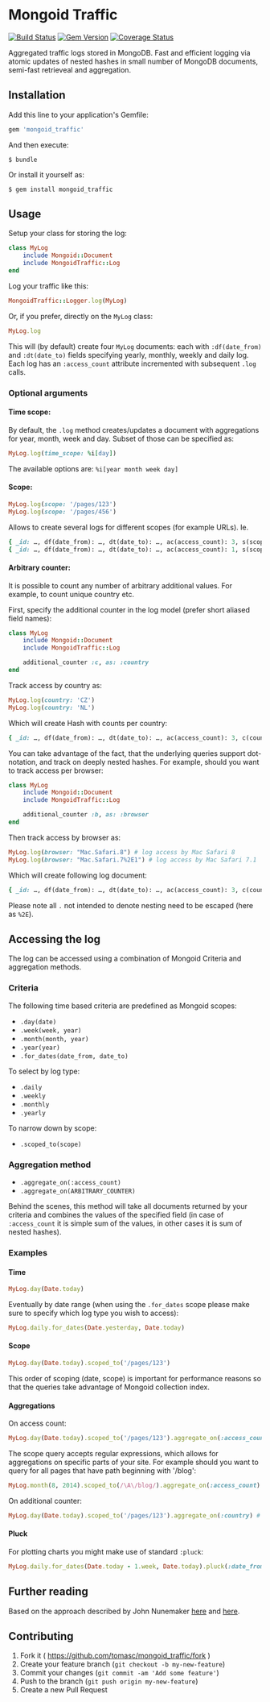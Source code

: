 # Mongoid Traffic

[![Build Status](https://travis-ci.org/tomasc/mongoid_traffic.svg)](https://travis-ci.org/tomasc/mongoid_traffic) [![Gem Version](https://badge.fury.io/rb/mongoid_traffic.svg)](http://badge.fury.io/rb/mongoid_traffic) [![Coverage Status](https://img.shields.io/coveralls/tomasc/mongoid_traffic.svg)](https://coveralls.io/r/tomasc/mongoid_traffic)

Aggregated traffic logs stored in MongoDB. Fast and efficient logging via atomic updates of nested hashes in small number of MongoDB documents, semi-fast retrieveal and aggregation.

## Installation

Add this line to your application's Gemfile:

```ruby
gem 'mongoid_traffic'
```

And then execute:

```
$ bundle
```

Or install it yourself as:

```
$ gem install mongoid_traffic
```

## Usage

Setup your class for storing the log:

```ruby
class MyLog
	include Mongoid::Document
	include MongoidTraffic::Log
end
```

Log your traffic like this:

```ruby
MongoidTraffic::Logger.log(MyLog)
```

Or, if you prefer, directly on the `MyLog` class:

```ruby
MyLog.log
```

This will (by default) create four `MyLog` documents: each with `:df(date_from)` and `:dt(date_to)` fields specifying yearly, monthly, weekly and daily log. Each log has an `:access_count` attribute incremented with subsequent `.log` calls.

### Optional arguments

#### Time scope:

By default, the `.log` method creates/updates a document with aggregations for year, month, week and day. Subset of those  can be specified as:

```ruby
MyLog.log(time_scope: %i[day])
```

The available options are: `%i[year month week day]`

#### Scope:

```ruby
MyLog.log(scope: '/pages/123')
MyLog.log(scope: '/pages/456')
```

Allows to create several logs for different scopes (for example URLs). Ie.

```ruby
{ _id: …, df(date_from): …, dt(date_to): …, ac(access_count): 3, s(scope): '/pages/123' }
{ _id: …, df(date_from): …, dt(date_to): …, ac(access_count): 1, s(scope): '/pages/456' }
```

#### Arbitrary counter:

It is possible to count any number of arbitrary additional values. For example, to count unique country etc.

First, specify the additional counter in the log model (prefer short aliased field names):

```ruby
class MyLog
	include Mongoid::Document
	include MongoidTraffic::Log

	additional_counter :c, as: :country
end
```

Track access by country as:

```ruby
MyLog.log(country: 'CZ')
MyLog.log(country: 'NL')
```

Which will create Hash with counts per country:

```ruby
{ _id: …, df(date_from): …, dt(date_to): …, ac(access_count): 3, c(country): { 'CZ' => 1, 'NL' => 1 } }
```

You can take advantage of the fact, that the underlying queries support dot-notation, and track on deeply nested hashes. For example, should you want to track access per browser:

```ruby
class MyLog
	include Mongoid::Document
	include MongoidTraffic::Log

	additional_counter :b, as: :browser
end
```

Then track access by browser as:

```ruby
MyLog.log(browser: "Mac.Safari.8") # log access by Mac Safari 8
MyLog.log(browser: "Mac.Safari.7%2E1") # log access by Mac Safari 7.1
```

Which will create following log document:

```ruby
{ _id: …, df(date_from): …, dt(date_to): …, ac(access_count): 3, c(country): { 'Mac' => { 'Safari' => { '8' => 1, '7%2E1' => 1 } } } }
```

Please note all `.` not intended to denote nesting need to be escaped (here as `%2E`).

## Accessing the log

The log can be accessed using a combination of Mongoid Criteria and aggregation methods.

### Criteria

The following time based criteria are predefined as Mongoid scopes:

* `.day(date)`
* `.week(week, year)`
* `.month(month, year)`
* `.year(year)`
* `.for_dates(date_from, date_to)`

To select by log type:

* `.daily`
* `.weekly`
* `.monthly`
* `.yearly`

To narrow down by scope:

* `.scoped_to(scope)`

### Aggregation method

* `.aggregate_on(:access_count)`
* `.aggregate_on(ARBITRARY_COUNTER)`

Behind the scenes, this method will take all documents returned by your criteria and combines the values of the specified field (in case of `:access_count` it is simple sum of the values, in other cases it is sum of nested hashes).

### Examples

#### Time

```ruby
MyLog.day(Date.today)
```

Eventually by date range (when using the `.for_dates` scope please make sure to specify which log type you wish to access):

```ruby
MyLog.daily.for_dates(Date.yesterday, Date.today)
```

#### Scope

```ruby
MyLog.day(Date.today).scoped_to('/pages/123')
```

This order of scoping (date, scope) is important for performance reasons so that the queries take advantage of Mongoid collection index.

#### Aggregations

On access count:

```ruby
MyLog.day(Date.today).scoped_to('/pages/123').aggregate_on(:access_count) # => 1
```

The scope query accepts regular expressions, which allows for aggregations on specific parts of your site. For example should you want to query for all pages that have path beginning with '/blog':

```ruby
MyLog.month(8, 2014).scoped_to(/\A\/blog/).aggregate_on(:access_count) # => 1
```

On additional counter:

```ruby
MyLog.day(Date.today).scoped_to('/pages/123').aggregate_on(:country) # => { 'CZ' => 1, 'NL' => 1 }
```

#### Pluck

For plotting charts you might make use of standard `:pluck`:

```ruby
MyLog.daily.for_dates(Date.today - 1.week, Date.today).pluck(:date_from, :access_count) # => returns array of dates and counts per day
```

## Further reading

Based on the approach described by John Nunemaker [here](http://www.railstips.org/blog/archives/2011/06/28/counters-everywhere/) and [here](http://www.railstips.org/blog/archives/2011/07/31/counters-everywhere-part-2/).

## Contributing

1. Fork it ( https://github.com/tomasc/mongoid_traffic/fork )
2. Create your feature branch (`git checkout -b my-new-feature`)
3. Commit your changes (`git commit -am 'Add some feature'`)
4. Push to the branch (`git push origin my-new-feature`)
5. Create a new Pull Request
